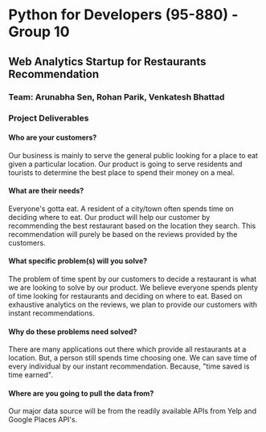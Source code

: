 
# Python for Developers (95-880) - Group 10

## Web Analytics Startup for Restaurants Recommendation

### Team: Arunabha Sen, Rohan Parik, Venkatesh Bhattad

### Project Deliverables

#### Who are your customers?

Our business is mainly to serve the general public looking for a place to eat given a particular location. Our product is going to serve residents and tourists to determine the best place to spend their money on a meal.

#### What are their needs? 

Everyone's gotta eat. A resident of a city/town often spends time on deciding where to eat. Our product will help our customer by recommending the best restaurant based on the location they search. This recommendation will purely be based on the reviews provided by the customers.

#### What specific problem(s) will you solve?

The problem of time spent by our customers to decide a restaurant is what we are looking to solve by our product. We believe everyone spends plenty of time looking for restaurants and deciding on where to eat. Based on exhaustive analytics on the reviews, we plan to provide our customers with instant recommendations.

#### Why do these problems need solved?

There are many applications out there which provide all restaurants at a location. But, a person still spends time choosing one. We can save time of every individual by our instant recommendation. Because, "time saved is time earned".

#### Where are you going to pull the data from?

Our major data source will be from the readily available APIs from Yelp and Google Places API's.

